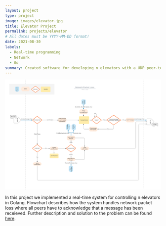 ```yaml
---
layout: project
type: project
image: images/elevator.jpg
title: Elevator Project
permalink: projects/elevator
# All dates must be YYYY-MM-DD format!
date: 2021-08-30
labels:
  - Real-time programming
  - Network 
  - Go
summary: Created software for developing n elevators with a UDP peer-to-peer architecture. 
---
```


<img class="ui image" src="../images/flowchart.png">


In this project we implemented a real-time system for controlling n elevators in Golang. Flowchart describes how the system handles network packet loss where all peers have to acknowledge that a message has been receieved. Further description and solution to the problem can be found [here](https://github.com/ninanye/TTK4145-Heis).


